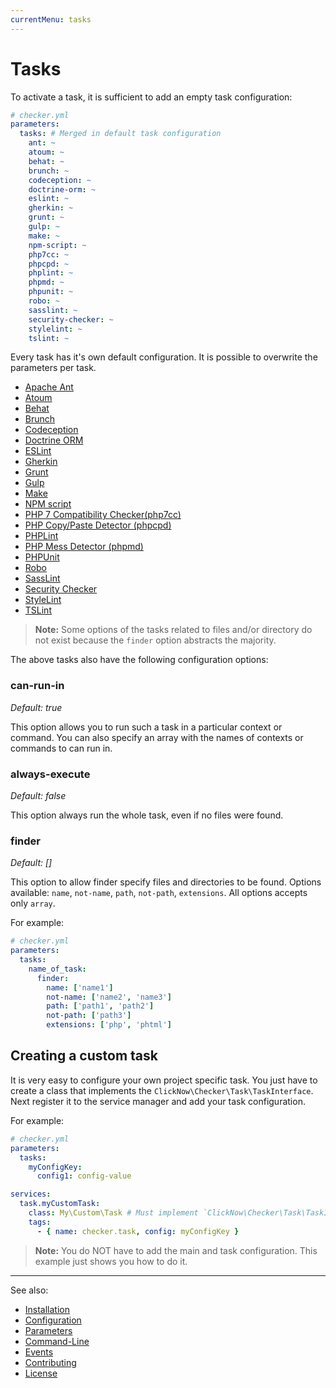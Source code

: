 ```yaml
---
currentMenu: tasks
---
```


# Tasks

To activate a task, it is sufficient to add an empty task configuration:

```yaml
# checker.yml
parameters:
  tasks: # Merged in default task configuration
    ant: ~
    atoum: ~
    behat: ~
    brunch: ~
    codeception: ~
    doctrine-orm: ~
    eslint: ~
    gherkin: ~
    grunt: ~
    gulp: ~
    make: ~
    npm-script: ~
    php7cc: ~
    phpcpd: ~
    phplint: ~
    phpmd: ~
    phpunit: ~
    robo: ~
    sasslint: ~
    security-checker: ~
    stylelint: ~
    tslint: ~
```

Every task has it's own default configuration.
It is possible to overwrite the parameters per task.

- [Apache Ant](tasks/ant.md)
- [Atoum](tasks/atoum.md)
- [Behat](tasks/behat.md)
- [Brunch](tasks/brunch.md)
- [Codeception](tasks/codeception.md)
- [Doctrine ORM](tasks/doctrine-orm.md)
- [ESLint](tasks/eslint.md)
- [Gherkin](tasks/gherkin.md)
- [Grunt](tasks/grunt.md)
- [Gulp](tasks/gulp.md)
- [Make](tasks/make.md)
- [NPM script](tasks/npm-script.md)
- [PHP 7 Compatibility Checker(php7cc)](tasks/php7cc.md)
- [PHP Copy/Paste Detector (phpcpd)](tasks/phpcpd.md)
- [PHPLint](tasks/phplint.md)
- [PHP Mess Detector (phpmd)](tasks/phpmd.md)
- [PHPUnit](tasks/phpunit.md)
- [Robo](tasks/robo.md)
- [SassLint](tasks/sasslint.md)
- [Security Checker](tasks/security-checker.md)
- [StyleLint](tasks/stylelint.md)
- [TSLint](tasks/tslint.md)

> **Note:** Some options of the tasks related to files and/or directory 
do not exist because the `finder` option abstracts the majority.

The above tasks also have the following configuration options:

### can-run-in

*Default: true*

This option allows you to run such a task in a particular context or command.
You can also specify an array with the names of contexts or commands to can run in.

### always-execute

*Default: false*

This option always run the whole task, even if no files were found.

### finder

*Default: []*

This option to allow finder specify files and directories to be found.
Options available: `name`, `not-name`, `path`, `not-path`, `extensions`.
All options accepts only `array`.

For example:

```yaml
# checker.yml
parameters:
  tasks:
    name_of_task:
      finder:
        name: ['name1']
        not-name: ['name2', 'name3']
        path: ['path1', 'path2']
        not-path: ['path3']
        extensions: ['php', 'phtml']
```

## Creating a custom task

It is very easy to configure your own project specific task.
You just have to create a class that implements the `ClickNow\Checker\Task\TaskInterface`.
Next register it to the service manager and add your task configuration.

For example:

```yaml
# checker.yml
parameters:
  tasks:
    myConfigKey:
      config1: config-value

services:
  task.myCustomTask:
    class: My\Custom\Task # Must implement `ClickNow\Checker\Task\TaskInterface`
    tags:
      - { name: checker.task, config: myConfigKey }
```

> **Note:** 
You do NOT have to add the main and task configuration.
This example just shows you how to do it.

***
See also:

- [Installation](installation.md)
- [Configuration](configuration.md)
- [Parameters](parameters.md)
- [Command-Line](command-line.md)
- [Events](events.md)
- [Contributing](../CONTRIBUTING.md)
- [License](../LICENSE.md)
